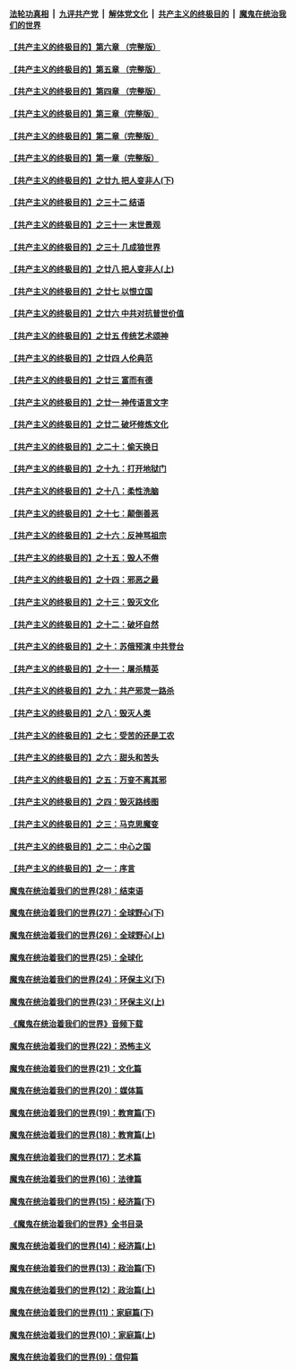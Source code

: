 

####  [法轮功真相](../../../../basic/blob/master/README.md?t=07191602) &nbsp;|&nbsp; [九评共产党](../../../../9ping.md/blob/master/README.md?t=07191602) &nbsp;|&nbsp; [解体党文化](../../../../jtdwh.md/blob/master/README.md?t=07191602)  &nbsp;|&nbsp; [共产主义的终极目的](../../../../gczydzjmd.md/blob/master/README.md?t=07191602) &nbsp;|&nbsp; [魔鬼在统治我们的世界](../../../../mgztzwmdsj.md/blob/master/README.md?t=07191602) 

#### [【共产主义的终极目的】第六章 （完整版）](../pages/nsc422/n11428913.md?t=07191602) 

#### [【共产主义的终极目的】第五章 （完整版）](../pages/nsc422/n11428912.md?t=07191602) 

#### [【共产主义的终极目的】第四章 （完整版）](../pages/nsc422/n11428907.md?t=07191602) 

#### [【共产主义的终极目的】第三章（完整版）](../pages/nsc422/n11428848.md?t=07191602) 

#### [【共产主义的终极目的】第二章（完整版）](../pages/nsc422/n11428831.md?t=07191602) 

#### [【共产主义的终极目的】第一章（完整版）](../pages/nsc422/n11417651.md?t=07191602) 

#### [【共产主义的终极目的】之廿九 把人变非人(下)](../pages/nsc422/n11344140.md?t=07191602) 

#### [【共产主义的终极目的】之三十二 结语](../pages/nsc422/n11360535.md?t=07191602) 

#### [【共产主义的终极目的】之三十一 末世景观](../pages/nsc422/n11351129.md?t=07191602) 

#### [【共产主义的终极目的】之三十 几成狼世界](../pages/nsc422/n11348280.md?t=07191602) 

#### [【共产主义的终极目的】之廿八 把人变非人(上)](../pages/nsc422/n11340492.md?t=07191602) 

#### [【共产主义的终极目的】之廿七 以恨立国](../pages/nsc422/n11336944.md?t=07191602) 

#### [【共产主义的终极目的】之廿六 中共对抗普世价值](../pages/nsc422/n11324785.md?t=07191602) 

#### [【共产主义的终极目的】之廿五 传统艺术颂神](../pages/nsc422/n11296396.md?t=07191602) 

#### [【共产主义的终极目的】之廿四 人伦典范](../pages/nsc422/n11296397.md?t=07191602) 

#### [【共产主义的终极目的】之廿三 富而有德](../pages/nsc422/n11283598.md?t=07191602) 

#### [【共产主义的终极目的】之廿一 神传语言文字](../pages/nsc422/n11263265.md?t=07191602) 

#### [【共产主义的终极目的】之廿二 破坏修炼文化](../pages/nsc422/n11245728.md?t=07191602) 

#### [【共产主义的终极目的】之二十：偷天换日](../pages/nsc422/n11238846.md?t=07191602) 

#### [【共产主义的终极目的】之十九：打开地狱门](../pages/nsc422/n11206376.md?t=07191602) 

#### [【共产主义的终极目的】之十八：柔性洗脑](../pages/nsc422/n11199994.md?t=07191602) 

#### [【共产主义的终极目的】之十七：颠倒善恶](../pages/nsc422/n11179782.md?t=07191602) 

#### [【共产主义的终极目的】之十六：反神骂祖宗](../pages/nsc422/n11166798.md?t=07191602) 

#### [【共产主义的终极目的】之十五：毁人不倦](../pages/nsc422/n11166792.md?t=07191602) 

#### [【共产主义的终极目的】之十四：邪恶之最](../pages/nsc422/n11150249.md?t=07191602) 

#### [【共产主义的终极目的】之十三：毁灭文化](../pages/nsc422/n11135227.md?t=07191602) 

#### [【共产主义的终极目的】之十二：破坏自然](../pages/nsc422/n11135214.md?t=07191602) 

#### [【共产主义的终极目的】之十：苏俄预演 中共登台](../pages/nsc422/n11118424.md?t=07191602) 

#### [【共产主义的终极目的】之十一：屠杀精英](../pages/nsc422/n11118442.md?t=07191602) 

#### [【共产主义的终极目的】之九：共产邪灵一路杀](../pages/nsc422/n11114139.md?t=07191602) 

#### [【共产主义的终极目的】之八：毁灭人类](../pages/nsc422/n11108503.md?t=07191602) 

#### [【共产主义的终极目的】之七：受苦的还是工农](../pages/nsc422/n11101809.md?t=07191602) 

#### [【共产主义的终极目的】之六：甜头和苦头](../pages/nsc422/n11096971.md?t=07191602) 

#### [【共产主义的终极目的】之五：万变不离其邪](../pages/nsc422/n11091285.md?t=07191602) 

#### [【共产主义的终极目的】之四：毁灭路线图](../pages/nsc422/n11086284.md?t=07191602) 

#### [【共产主义的终极目的】之三：马克思魔变](../pages/nsc422/n11061941.md?t=07191602) 

#### [【共产主义的终极目的】之二：中心之国](../pages/nsc422/n11047728.md?t=07191602) 

#### [【共产主义的终极目的】之一：序言](../pages/nsc422/n11086077.md?t=07191602) 

#### [魔鬼在统治着我们的世界(28)：结束语](../pages/nsc422/n10936246.md?t=07191602) 

#### [魔鬼在统治着我们的世界(27)：全球野心(下)](../pages/nsc422/n10928319.md?t=07191602) 

#### [魔鬼在统治着我们的世界(26)：全球野心(上)](../pages/nsc422/n10900318.md?t=07191602) 

#### [魔鬼在统治着我们的世界(25)：全球化](../pages/nsc422/n10788205.md?t=07191602) 

#### [魔鬼在统治着我们的世界(24)：环保主义(下)](../pages/nsc422/n10695307.md?t=07191602) 

#### [魔鬼在统治着我们的世界(23)：环保主义(上)](../pages/nsc422/n10688613.md?t=07191602) 

#### [《魔鬼在统治着我们的世界》音频下载](../pages/nsc422/n10635553.md?t=07191602) 

#### [魔鬼在统治着我们的世界(22)：恐怖主义](../pages/nsc422/n10614727.md?t=07191602) 

#### [魔鬼在统治着我们的世界(21)：文化篇](../pages/nsc422/n10597706.md?t=07191602) 

#### [魔鬼在统治着我们的世界(20)：媒体篇](../pages/nsc422/n10586579.md?t=07191602) 

#### [魔鬼在统治着我们的世界(19)：教育篇(下)](../pages/nsc422/n10564808.md?t=07191602) 

#### [魔鬼在统治着我们的世界(18)：教育篇(上)](../pages/nsc422/n10526970.md?t=07191602) 

#### [魔鬼在统治着我们的世界(17)：艺术篇](../pages/nsc422/n10499093.md?t=07191602) 

#### [魔鬼在统治着我们的世界(16)：法律篇](../pages/nsc422/n10485969.md?t=07191602) 

#### [魔鬼在统治着我们的世界(15)：经济篇(下)](../pages/nsc422/n10469975.md?t=07191602) 

#### [《魔鬼在统治着我们的世界》全书目录](../pages/nsc422/n10464261.md?t=07191602) 

#### [魔鬼在统治着我们的世界(14)：经济篇(上)](../pages/nsc422/n10457370.md?t=07191602) 

#### [魔鬼在统治着我们的世界(13)：政治篇(下)](../pages/nsc422/n10448270.md?t=07191602) 

#### [魔鬼在统治着我们的世界(12)：政治篇(上)](../pages/nsc422/n10444576.md?t=07191602) 

#### [魔鬼在统治着我们的世界(11)：家庭篇(下)](../pages/nsc422/n10440961.md?t=07191602) 

#### [魔鬼在统治着我们的世界(10)：家庭篇(上)](../pages/nsc422/n10435448.md?t=07191602) 

#### [魔鬼在统治着我们的世界(9)：信仰篇](../pages/nsc422/n10432159.md?t=07191602) 

